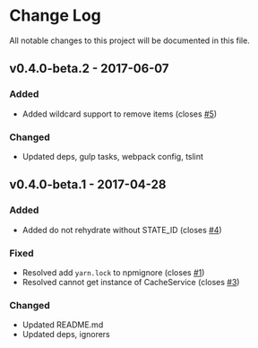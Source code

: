 # Change Log
All notable changes to this project will be documented in this file.

## v0.4.0-beta.2 - 2017-06-07
### Added
- Added wildcard support to remove items (closes [#5](https://github.com/ngx-cache/platform-browser/issues/5))

### Changed
- Updated deps, gulp tasks, webpack config, tslint

## v0.4.0-beta.1 - 2017-04-28
### Added
- Added do not rehydrate without STATE_ID (closes [#4](https://github.com/ngx-cache/platform-browser/issues/4))

### Fixed
- Resolved add `yarn.lock` to npmignore (closes [#1](https://github.com/ngx-cache/platform-browser/issues/1))
- Resolved cannot get instance of CacheService (closes [#3](https://github.com/ngx-cache/core/issues/3))

### Changed
- Updated README.md
- Updated deps, ignorers
